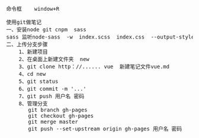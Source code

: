 <pre>
命令框    window+R

使用git做笔记
一、安装node git cnpm  sass
sass 监听node-sass  -w  index.scss  index.css  --output-style  expanded
二、上传分支步骤
    1、新建项目
    2、在桌面上新建文件夹  new
    3、git clone http：//...... vue  新建笔记文件vue.md
    4、cd new
    5、git status
    6、git commit -m '...'
    7、git push 用户名 密码
    8、管理分支
       git branch gh-pages
       git checkout gh-pages
       git merge master
       git push --set-upstream origin gh-pages 用户名 密码
 </pre>
